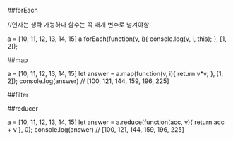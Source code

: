 ##forEach

<!-- function forEach(함수, 인자){
    for(let i=0; i<a.length; i++){

    }
} -->

//인자는 생략 가능하다 함수는 꼭 매개 변수로 넘겨야함

a = [10, 11, 12, 13, 14, 15]
a.forEach(function(v, i){
console.log(v, i, this);
}, [1, 2]);

##map

a = [10, 11, 12, 13, 14, 15]
let answer = a.map(function(v, i){
return v\*v;
}, [1, 2]);
console.log(answer) // [100, 121, 144, 159, 196, 225]

##filter

##reducer

a = [10, 11, 12, 13, 14, 15]
let answer = a.reduce(function(acc, v){
return acc + v
}, 0);
console.log(answer) // [100, 121, 144, 159, 196, 225]
